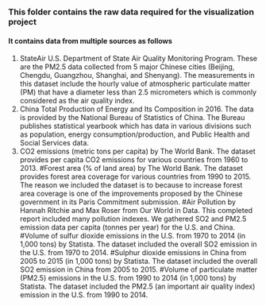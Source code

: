 ### This folder contains the raw data required for the visualization project
#### It contains data from multiple sources as follows

1. StateAir U.S. Department of State Air Quality Monitoring Program. These are the PM2.5 data collected from 5 major Chinese cities (Beijing, Chengdu, Guangzhou, Shanghai, and Shenyang). The measurements in this dataset include the hourly value of atmospheric particulate matter (PM) that have a diameter less than 2.5 micrometers which is commonly considered as the air quality index.
2. China Total Production of Energy and Its Composition in 2016. The data is provided by the National Bureau of Statistics of China. The Bureau publishes statistical yearbook which has data in various divisions such as population, energy consumption/production, and Public Health and Social Services data.
3. CO2 emissions (metric tons per capita) by The World Bank. The dataset provides per capita CO2 emissions for various countries from 1960 to 2013.
#Forest area (% of land area) by The World Bank. The dataset provides forest area coverage for various countries from 1990 to 2015. The reason we included the dataset is to because to increase forest area coverage is one of the improvements proposed by the Chinese government in its Paris Commitment submission.
#Air Pollution by Hannah Ritchie and Max Roser from Our World in Data. This completed report included many pollution indexes. We gathered SO2 and PM2.5 emission data per capita (tonnes per year) for the U.S. and China.
#Volume of sulfur dioxide emissions in the U.S. from 1970 to 2014 (in 1,000 tons) by Statista. The dataset included the overall SO2 emission in the U.S. from 1970 to 2014.
#Sulphur dioxide emissions in China from 2005 to 2015 (in 1,000 tons) by Statista. The dataset included the overall SO2 emission in China from 2005 to 2015.
#Volume of particulate matter (PM2.5) emissions in the U.S. from 1990 to 2014 (in 1,000 tons) by Statista. The dataset included the PM2.5 (an important air quality index) emission in the U.S. from 1990 to 2014.
